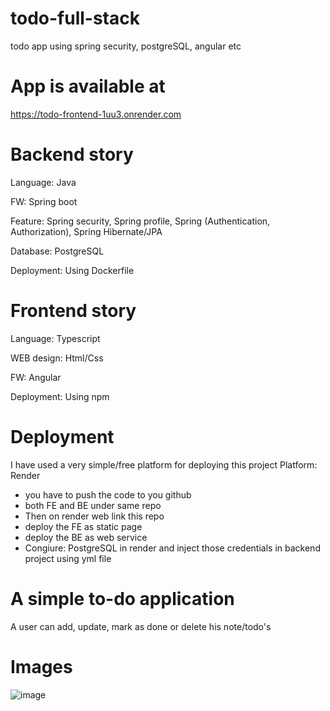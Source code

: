 # todo-full-stack
todo app using spring security, postgreSQL, angular etc

# App is available at
https://todo-frontend-1uu3.onrender.com

# Backend story
Language: Java

FW: Spring boot

Feature: Spring security, Spring profile, Spring (Authentication, Authorization), Spring Hibernate/JPA

Database: PostgreSQL

Deployment: Using Dockerfile

# Frontend story
Language: Typescript

WEB design: Html/Css

FW: Angular

Deployment: Using npm

# Deployment
I have used a very simple/free platform for deploying this project
Platform: Render 
- you have to push the code to you github
- both FE and BE under same repo
- Then on render web link this repo
- deploy the FE as static page
- deploy the BE as web service 
- Congiure: PostgreSQL in render and inject those credentials in backend project
  using yml file 

# A simple to-do application 

A user can add, update, mark as done or delete his note/todo's

# Images 

![image](https://github.com/user-attachments/assets/eb62393f-a3e0-4c9c-993e-504f3bd40437)

